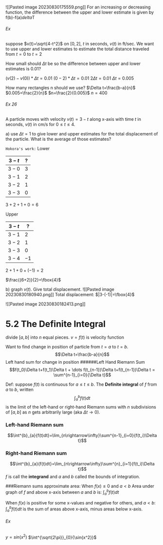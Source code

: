 ![[Pasted image 20230830175559.png]]
For an increasing or decreasing function, the difference between the upper and lower estimate is given by f(b)-f(a)*delta*T


###### Ex 

suppose $v(t)=\sqrt{4-t^2}$ on $[0,2]$, $t$ in seconds, $v(t)$ in ft/sec. We want to use upper and lower estimates to estimate the total distance traveled from $t=0$ to $t=2$

How small should $\Delta t$ be so the difference between upper and lower estimates is 0.01?

$(v(2)-v(0))*\Delta t=0.01$
$(0-2)*\Delta t=0.01$
$2\Delta t=0.01$
$\Delta t=0.005$

How many rectangles n should we use?
$\Delta t=\frac{b-a}{n}$
$0.005=\frac{2}{n}$
$n=\frac{2}{0.005}$
$n=400$

###### Ex 26
A particle moves with velocity $v(t)=3-t$ along x-axis with time $t$ in seconds, $v(t)$ in cm/s for $0\le t\le 4$.

a) use $\Delta t=1$ to give lower and upper estimates for the total displacement of the particle. What is the average of those estimates?

`Hokora's work:` 
Lower

|$3-t$|?|
|-|-|
|$3-0$|$3$|
|$3-1$|$2$|
|$3-2$|$1$|
|$3-3$|$0$|

$3+2+1+0=6$

Upper

|$3-t$|?|
|-|-|
|$3-1$|$2$|
|$3-2$|$1$|
|$3-3$|$0$|
|$3-4$|$-1$|

$2+1+0+(-1)=2$

$\frac{(6+2)}{2}=\fbox{4}$

b) graph $v(t)$. Give total displacement.
![[Pasted image 20230830180940.png]]
Total displacement: $|3-(-1)|=\fbox{4}$

![[Pasted image 20230830182413.png]]



# 5.2 The Definite Integral

divide $[a,b]$ into $n$ equal pieces.
$v=f(t)$ is velocity function

Want to find change in position of particle from $t=a$ to $t=b$.
$$\Delta t=\frac{b-a}{n}$$
Left hand sum for change in position
######Left Hand Riemann Sum
$$f(t_0)\Delta t+f(t_1)\Delta t + \dots f(t_{n-1})\Delta t+f(t_{n-1})\Delta t = \sum^{n-1}_{i=0}{\Delta t}$$

Def: suppose $f(t)$ is continuous for $a\le t\le b$. The **Definite integral** of $f$ from $a$ to $b$, written 
$$\int^{b}_{a}{f(t)dt}$$
is the limit of the left-hand or right-hand Riemann sums with $n$ subdivisions of $[a,b]$ as $n$ gets arbitrarily large (aka $\Delta t \rightarrow 0$).



### Left-hand Riemann sum
$$\int^{b}_{a}{f(t)dt}=\lim_{n\rightarrow\infty}\sum^{n-1}_{i=0}{f(t_i)\Delta t}$$

### Right-hand Riemann sum
$$\int^{b}_{a}{f(t)dt}=\lim_{n\rightarrow\infty}\sum^{n}_{i=1}{f(t_i)\Delta t}$$
$f$ is call the **integrand** and $a$ and $b$ called the bounds of integration.



###Riemann sums approximate area:
When $f(x)\le 0$ and $a<b$
Area under graph of $f$ and above x-axis between $a$ and $b$ is: $\int_{a}^{b}{f(t)dt}$

When $f(x)$ is positive for some x-values and negative for others, and $a<b$: $\int_{a}^{b}{f(t)dt}$ is the sum of areas above x-axis, minus areas below x-axis.

###### Ex
$y=sin(x^2)$
$\int^{\sqrt{2\pi}}_{0}{\sin{x^2}}$
